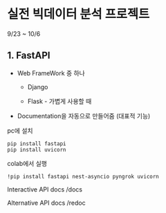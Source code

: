 # 실전 빅데이터 분석 프로젝트

9/23 ~ 10/6





## 1. FastAPI

- Web FrameWork 중 하나

  - Django 

  - Flask - 가볍게 사용할 때

- Documentation을 자동으로 만들어줌 (대표적 기능)



pc에 설치

```
pip install fastapi
pip install uvicorn
```



colab에서 실행

```
!pip install fastapi nest-asyncio pyngrok uvicorn
```





Interactive API docs  /docs

Alternative API docs /redoc







